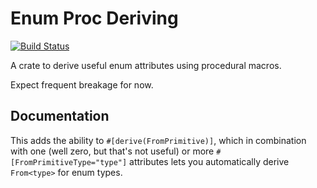 # Enum Proc Deriving

[![Build Status](https://travis-ci.org/kwohlfahrt/enum-proc-derive.svg?branch=master)](https://travis-ci.org/kwohlfahrt/enum-proc-derive)

A crate to derive useful enum attributes using procedural macros.

Expect frequent breakage for now.

## Documentation

This adds the ability to `#[derive(FromPrimitive)]`, which in combination with
one (well zero, but that's not useful) or more `#[FromPrimitiveType="type"]`
attributes lets you automatically derive `From<type>` for enum types.
